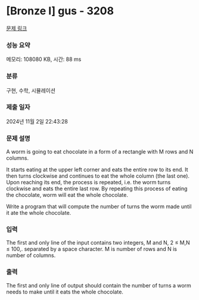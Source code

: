 # [Bronze I] gus - 3208 

[문제 링크](https://www.acmicpc.net/problem/3208) 

### 성능 요약

메모리: 108080 KB, 시간: 88 ms

### 분류

구현, 수학, 시뮬레이션

### 제출 일자

2024년 11월 2일 22:43:28

### 문제 설명

<p>A worm is going to eat chocolate in a form of a rectangle with M rows and N columns.</p>

<p>It starts eating at the upper left corner and eats the entire row to its end. It then turns clockwise and continues to eat the whole column (the last one). Upon reaching its end, the process is repeated, i.e. the worm turns clockwise and eats the entire last row. By repeating this process of eating the chocolate, worm will eat the whole chocolate.</p>

<p>Write a program that will compute the number of turns the worm made until it ate the whole chocolate.</p>

### 입력 

 <p>The first and only line of the input contains two integers, M and N, 2 ≤ M,N ≤ 100,. separated by a space character. M is number of rows and N is number of columns. </p>

### 출력 

 <p>The first and only line of output should contain the number of turns a worm needs to make until it eats the whole chocolate.</p>

